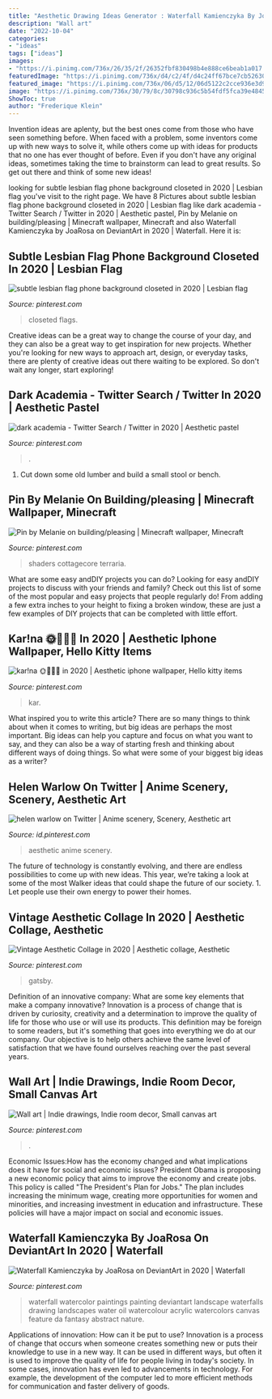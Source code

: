```yaml
---
title: "Aesthetic Drawing Ideas Generator : Waterfall Kamienczyka By Joarosa On Deviantart In 2020"
description: "Wall art"
date: "2022-10-04"
categories:
- "ideas"
tags: ["ideas"]
images:
- "https://i.pinimg.com/736x/26/35/2f/26352fbf830498b4e888ce6beab1a017.jpg"
featuredImage: "https://i.pinimg.com/736x/d4/c2/4f/d4c24ff67bce7cb526306bc01fd0758f.jpg"
featured_image: "https://i.pinimg.com/736x/06/d5/12/06d5122c2cce936e3d9b0a1e9ae468cf.jpg"
image: "https://i.pinimg.com/736x/30/79/8c/30798c936c5b54fdf5fca39e4845be26.jpg"
ShowToc: true
author: "Frederique Klein"
---
```



Invention ideas are aplenty, but the best ones come from those who have seen something before. When faced with a problem, some inventors come up with new ways to solve it, while others come up with ideas for products that no one has ever thought of before. Even if you don't have any original ideas, sometimes taking the time to brainstorm can lead to great results. So get out there and think of some new ideas!

	

		
looking for subtle lesbian flag phone background closeted in 2020 | Lesbian flag you've visit to the right page. We have 8 Pictures about subtle lesbian flag phone background closeted in 2020 | Lesbian flag like dark academia - Twitter Search / Twitter in 2020 | Aesthetic pastel, Pin by Melanie on building/pleasing | Minecraft wallpaper, Minecraft and also Waterfall Kamienczyka by JoaRosa on DeviantArt in 2020 | Waterfall. Here it is:
		
    
## Subtle Lesbian Flag Phone Background Closeted In 2020 | Lesbian Flag

<img loading=lazy src="https://i.pinimg.com/736x/26/35/2f/26352fbf830498b4e888ce6beab1a017.jpg" onerror="this.onerror=null;this.src='https://tse4.mm.bing.net/th?id=OIP.wk_wX63U5cuRC_0PcJUFpAHaNQ&amp;pid=15.1';" alt="subtle lesbian flag phone background closeted in 2020 | Lesbian flag">

_Source: pinterest.com_

>closeted flags. 

	

Creative ideas can be a great way to change the course of your day, and they can also be a great way to get inspiration for new projects. Whether you're looking for new ways to approach art, design, or everyday tasks, there are plenty of creative ideas out there waiting to be explored. So don't wait any longer, start exploring!

    
## Dark Academia - Twitter Search / Twitter In 2020 | Aesthetic Pastel

<img loading=lazy src="https://i.pinimg.com/736x/cc/93/78/cc937874efca514d387add23273967b1.jpg" onerror="this.onerror=null;this.src='https://tse4.mm.bing.net/th?id=OIP.GvyI7VIbLvAFDaoz8VufEQHaNK&amp;pid=15.1';" alt="dark academia - Twitter Search / Twitter in 2020 | Aesthetic pastel">

_Source: pinterest.com_

>. 

	

1. Cut down some old lumber and build a small stool or bench.

    
## Pin By Melanie On Building/pleasing | Minecraft Wallpaper, Minecraft

<img loading=lazy src="https://i.pinimg.com/736x/06/d5/12/06d5122c2cce936e3d9b0a1e9ae468cf.jpg" onerror="this.onerror=null;this.src='https://tse4.mm.bing.net/th?id=OIP.qsTOtNVTiAtQH3LX_G_GQAHaNL&amp;pid=15.1';" alt="Pin by Melanie on building/pleasing | Minecraft wallpaper, Minecraft">

_Source: pinterest.com_

>shaders cottagecore terraria. 

	

What are some easy andDIY projects you can do?
Looking for easy andDIY projects to discuss with your friends and family? Check out this list of some of the most popular and easy projects that people regularly do! From adding a few extra inches to your height to fixing a broken window, these are just a few examples of DIY projects that can be completed with little effort.

    
## Kar!na 🌞🌿🍄🌈 In 2020 | Aesthetic Iphone Wallpaper, Hello Kitty Items

<img loading=lazy src="https://i.pinimg.com/736x/4c/7f/b8/4c7fb8c96472bbb6f253df10232b5007.jpg" onerror="this.onerror=null;this.src='https://tse3.mm.bing.net/th?id=OIP.VDqGmaWUw1Ib-Jse1svH8AHaJ3&amp;pid=15.1';" alt="kar!na 🌞🌿🍄🌈 in 2020 | Aesthetic iphone wallpaper, Hello kitty items">

_Source: pinterest.com_

>kar. 

	

What inspired you to write this article?
There are so many things to think about when it comes to writing, but big ideas are perhaps the most important. Big ideas can help you capture and focus on what you want to say, and they can also be a way of starting fresh and thinking about different ways of doing things. So what were some of your biggest big ideas as a writer?

    
## Helen Warlow On Twitter | Anime Scenery, Scenery, Aesthetic Art

<img loading=lazy src="https://i.pinimg.com/736x/15/69/ba/1569ba72c39f3bf24a9e6c0b138fe41c.jpg" onerror="this.onerror=null;this.src='https://tse4.mm.bing.net/th?id=OIP.aaFQFQL6H6ykMkIu_Vv7BwHaKg&amp;pid=15.1';" alt="helen warlow on Twitter | Anime scenery, Scenery, Aesthetic art">

_Source: id.pinterest.com_

>aesthetic anime scenery. 

	

The future of technology is constantly evolving, and there are endless possibilities to come up with new ideas. This year, we’re taking a look at some of the most Walker ideas that could shape the future of our society. 1. Let people use their own energy to power their homes.

    
## Vintage Aesthetic Collage In 2020 | Aesthetic Collage, Aesthetic

<img loading=lazy src="https://i.pinimg.com/736x/30/79/8c/30798c936c5b54fdf5fca39e4845be26.jpg" onerror="this.onerror=null;this.src='https://tse1.mm.bing.net/th?id=OIP.QIt29rAS4qMrfZazL-14ugHaNK&amp;pid=15.1';" alt="Vintage Aesthetic Collage in 2020 | Aesthetic collage, Aesthetic">

_Source: pinterest.com_

>gatsby. 

	

Definition of an innovative company: What are some key elements that make a company innovative?
Innovation is a process of change that is driven by curiosity, creativity and a determination to improve the quality of life for those who use or will use its products. This definition may be foreign to some readers, but it's something that goes into everything we do at our company. Our objective is to help others achieve the same level of satisfaction that we have found ourselves reaching over the past several years.

    
## Wall Art | Indie Drawings, Indie Room Decor, Small Canvas Art

<img loading=lazy src="https://i.pinimg.com/736x/9b/f4/c1/9bf4c173be8ee980f55fcbb867c35c3c.jpg" onerror="this.onerror=null;this.src='https://tse4.mm.bing.net/th?id=OIP.b82gorYlz4KpdPo7fdK29AHaOk&amp;pid=15.1';" alt="Wall art | Indie drawings, Indie room decor, Small canvas art">

_Source: pinterest.com_

>. 

	

Economic Issues:How has the economy changed and what implications does it have for social and economic issues?
President Obama is proposing a new economic policy that aims to improve the economy and create jobs. This policy is called "The President's Plan for Jobs." The plan includes increasing the minimum wage, creating more opportunities for women and minorities, and increasing investment in education and infrastructure. These policies will have a major impact on social and economic issues.

    
## Waterfall Kamienczyka By JoaRosa On DeviantArt In 2020 | Waterfall

<img loading=lazy src="https://i.pinimg.com/736x/d4/c2/4f/d4c24ff67bce7cb526306bc01fd0758f.jpg" onerror="this.onerror=null;this.src='https://tse4.mm.bing.net/th?id=OIP.u1UWuS52IVHOYUascsbYMQHaKd&amp;pid=15.1';" alt="Waterfall Kamienczyka by JoaRosa on DeviantArt in 2020 | Waterfall">

_Source: pinterest.com_

>waterfall watercolor paintings painting deviantart landscape waterfalls drawing landscapes water oil watercolour acrylic watercolors canvas feature da fantasy abstract nature. 

	

Applications of innovation: How can it be put to use?
Innovation is a process of change that occurs when someone creates something new or puts their knowledge to use in a new way. It can be used in different ways, but often it is used to improve the quality of life for people living in today's society. In some cases, innovation has even led to advancements in technology. For example, the development of the computer led to more efficient methods for communication and faster delivery of goods.

